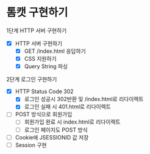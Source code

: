 # 톰캣 구현하기

1단계 HTTP 서버 구현하기
-[x] HTTP 서버 구현하기
  - [x] GET /index.html 응답하기
  - [x] CSS 지원하기
  - [x] Query String 파싱

2단계 로그인 구현하기
- [x] HTTP Status Code 302
  - [x] 로그인 성공시 302반환 및 /index.html로 리다이렉트
  - [x] 로그인 실패 시 401.html로 리다이렉트
- [ ] POST 방식으로 회원가입
  - [ ] 회원가입 완료 시 index.html로 리다이렉트
  - [ ] 로그인 페이지도 POST 방식
- [ ] Cookie에 JSESSIONID 값 저장
- [ ] Session 구현
